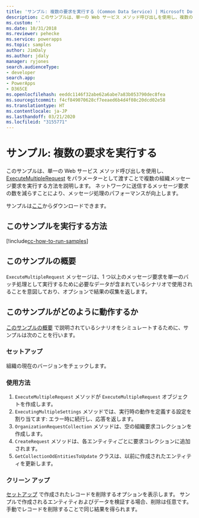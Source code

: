 ```yaml
---
title: 'サンプル: 複数の要求を実行する (Common Data Service) | Microsoft Docs'
description: このサンプルは、単一の Web サービス メソッド呼び出しを使用し、複数の組織メッセージ要求を実行する方法を説明します。
ms.custom: ''
ms.date: 10/31/2018
ms.reviewer: pehecke
ms.service: powerapps
ms.topic: samples
author: JimDaly
ms.author: jdaly
manager: ryjones
search.audienceType:
- developer
search.app:
- PowerApps
- D365CE
ms.openlocfilehash: eeddc1146f32abe62a6abe7a83b053790dec8fea
ms.sourcegitcommit: f4cf849070628cf7eeaed6b4d4f08c20dcd02e58
ms.translationtype: HT
ms.contentlocale: ja-JP
ms.lasthandoff: 03/21/2020
ms.locfileid: "3155771"
---
```

# <a name="sample-execute-multiple-requests"></a>サンプル: 複数の要求を実行する

このサンプルは、単一の Web サービス メソッド呼び出しを使用し、[ExecuteMultipleRequest](https://docs.microsoft.com/dotnet/api/microsoft.xrm.sdk.messages.executemultiplerequest?view=dynamics-general-ce-9) をパラメーターとして渡すことで複数の組織メッセージ要求を実行する方法を説明します。 ネットワークに送信するメッセージ要求の数を減らすことにより、メッセージ処理のパフォーマンスが向上します。

サンプルは[ここ](https://github.com/Microsoft/PowerApps-Samples/tree/master/cds/orgsvc/C%23/ExecutemultipleRequests)からダウンロードできます。

## <a name="how-to-run-this-sample"></a>このサンプルを実行する方法

[!include[cc-how-to-run-samples](../../includes/cc-how-to-run-samples.md)]

## <a name="what-this-sample-does"></a>このサンプルの概要

`ExecuteMultipleRequest` メッセージは、1 つ以上のメッセージ要求を単一のバッチ処理として実行するために必要なデータが含まれているシナリオで使用されることを意図しており、オプションで結果の収集を返します。

## <a name="how-this-sample-works"></a>このサンプルがどのように動作するか

[このサンプルの概要](#what-this-sample-does) で説明されているシナリオをシミュレートするために、サンプルは次のことを行います。

### <a name="setup"></a>セットアップ

組織の現在のバージョンをチェックします。

### <a name="demonstrate"></a>使用方法

1. `ExecuteMultipleRequest` メソッドが `ExecuteMultipleRequest` オブジェクトを作成します。
1. `ExecutingMultipleSettings` メソッドでは、実行時の動作を定義する設定を割り当てます: エラー時に続行し、応答を返します。
1. `OrganizationRequestCollection` メソッドは、空の組織要求コレクションを作成します。
1. `CreateRequest` メソッドは、各エンティティごとに要求コレクションに追加されます。
1. `GetCollectionOdEntitiesToUpdate` クラスは、以前に作成されたエンティティを更新します。


### <a name="clean-up"></a>クリーン アップ

[セットアップ](#setup) で作成されたレコードを削除するオプションを表示します。 サンプルで作成されるエンティティおよびデータを検証する場合、削除は任意です。 手動でレコードを削除することで同じ結果を得られます。
